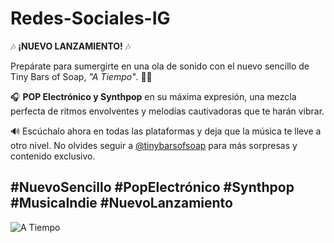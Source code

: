 # Redes-Sociales-IG
🎶 **¡NUEVO LANZAMIENTO!** 🎶

Prepárate para sumergirte en una ola de sonido con el nuevo sencillo de Tiny Bars of Soap, _"A Tiempo"_. 🌊✨

🎧 **POP Electrónico y Synthpop** en su máxima expresión, una mezcla perfecta de ritmos envolventes y melodías cautivadoras que te harán vibrar.

🔊 Escúchalo ahora en todas las plataformas y deja que la música te lleve a otro nivel. No olvides seguir a [@tinybarsofsoap](https://www.instagram.com/tinybarsofsoap/) para más sorpresas y contenido exclusivo.

#NuevoSencillo #PopElectrónico #Synthpop #MusicaIndie #NuevoLanzamiento
---
![A Tiempo]([https://tinybarsofsoap.com/wp-content/uploads/2024/07/grabando-1-600x360.jpg](https://www.instagram.com/p/CzhVoBmCPPL/?img_index=1))
